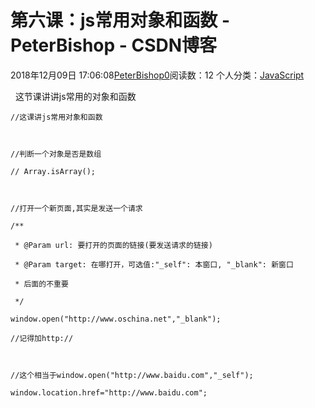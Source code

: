 # 第六课：js常用对象和函数 - PeterBishop - CSDN博客





2018年12月09日 17:06:08[PeterBishop0](https://me.csdn.net/qq_40061421)阅读数：12
个人分类：[JavaScript](https://blog.csdn.net/qq_40061421/article/category/8510184)









  这节课讲讲js常用的对象和函数



```
//这课讲js常用对象和函数



//判断一个对象是否是数组

// Array.isArray();



//打开一个新页面,其实是发送一个请求

/**

 * @Param url: 要打开的页面的链接(要发送请求的链接)

 * @Param target: 在哪打开，可选值:"_self": 本窗口, "_blank": 新窗口

 * 后面的不重要

 */

window.open("http://www.oschina.net","_blank");

//记得加http://



//这个相当于window.open("http://www.baidu.com","_self");

window.location.href="http://www.baidu.com";
```





